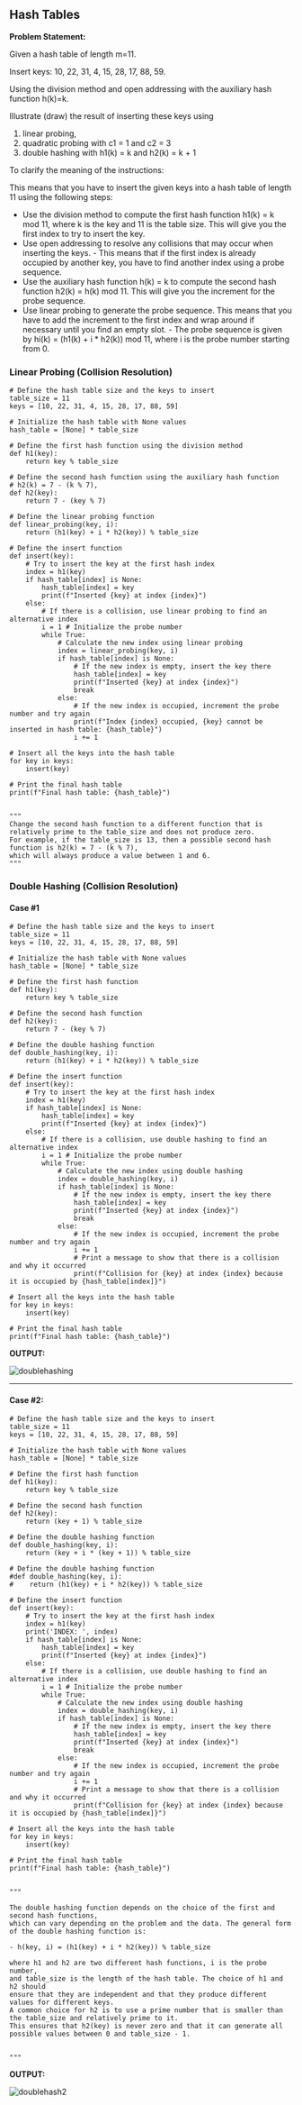 ## Hash Tables

**Problem Statement:**

Given a hash table of length m=11. 

Insert keys: 10, 22, 31, 4, 15, 28, 17, 88, 59.   

Using the division method and open addressing 
with the auxiliary hash function h(k)=k. 

Illustrate (draw) the result of inserting these keys using 

1. linear probing, 
2. quadratic probing with c1 = 1 and c2 = 3
3. double hashing with h1(k) = k and  h2(k) = k + 1

To clarify the meaning of the instructions:

This means that you have to insert the given keys into a hash table of length 11 using the following steps:

- Use the division method to compute the first hash function h1(k) = k mod 11, where k is the key and 11 is the table size. This will give you the first index to try to insert the key.
- Use open addressing to resolve any collisions that may occur when inserting the keys. - This means that if the first index is already occupied by another key, you have to find another index using a probe sequence.
- Use the auxiliary hash function h(k) = k to compute the second hash function h2(k) = h(k) mod 11. This will give you the increment for the probe sequence.
- Use linear probing to generate the probe sequence. This means that you have to add the increment to the first index and wrap around if necessary until you find an empty slot. - The probe sequence is given by hi(k) = (h1(k) + i * h2(k)) mod 11, where i is the probe number starting from 0.



### Linear Probing (Collision Resolution)

```
# Define the hash table size and the keys to insert
table_size = 11
keys = [10, 22, 31, 4, 15, 28, 17, 88, 59]

# Initialize the hash table with None values
hash_table = [None] * table_size

# Define the first hash function using the division method
def h1(key):
    return key % table_size

# Define the second hash function using the auxiliary hash function
# h2(k) = 7 - (k % 7),
def h2(key):
    return 7 - (key % 7)
    
# Define the linear probing function
def linear_probing(key, i):
    return (h1(key) + i * h2(key)) % table_size

# Define the insert function
def insert(key):
    # Try to insert the key at the first hash index
    index = h1(key)
    if hash_table[index] is None:
        hash_table[index] = key
        print(f"Inserted {key} at index {index}")
    else:
        # If there is a collision, use linear probing to find an alternative index
        i = 1 # Initialize the probe number
        while True:
            # Calculate the new index using linear probing
            index = linear_probing(key, i)
            if hash_table[index] is None:
                # If the new index is empty, insert the key there
                hash_table[index] = key
                print(f"Inserted {key} at index {index}")
                break
            else:
                # If the new index is occupied, increment the probe number and try again
                print(f"Index {index} occupied, {key} cannot be inserted in hash table: {hash_table}") 
                i += 1

# Insert all the keys into the hash table
for key in keys:
    insert(key)

# Print the final hash table
print(f"Final hash table: {hash_table}")


"""
Change the second hash function to a different function that is relatively prime to the table_size and does not produce zero. 
For example, if the table_size is 13, then a possible second hash function is h2(k) = 7 - (k % 7), 
which will always produce a value between 1 and 6.
"""
```

### Double Hashing (Collision Resolution)


#### Case #1

```
# Define the hash table size and the keys to insert
table_size = 11
keys = [10, 22, 31, 4, 15, 28, 17, 88, 59]

# Initialize the hash table with None values
hash_table = [None] * table_size

# Define the first hash function
def h1(key):
    return key % table_size

# Define the second hash function
def h2(key):
    return 7 - (key % 7)

# Define the double hashing function
def double_hashing(key, i):
    return (h1(key) + i * h2(key)) % table_size

# Define the insert function
def insert(key):
    # Try to insert the key at the first hash index
    index = h1(key)
    if hash_table[index] is None:
        hash_table[index] = key
        print(f"Inserted {key} at index {index}")
    else:
        # If there is a collision, use double hashing to find an alternative index
        i = 1 # Initialize the probe number
        while True:
            # Calculate the new index using double hashing
            index = double_hashing(key, i)
            if hash_table[index] is None:
                # If the new index is empty, insert the key there
                hash_table[index] = key
                print(f"Inserted {key} at index {index}")
                break
            else:
                # If the new index is occupied, increment the probe number and try again
                i += 1
                # Print a message to show that there is a collision and why it occurred
                print(f"Collision for {key} at index {index} because it is occupied by {hash_table[index]}")

# Insert all the keys into the hash table
for key in keys:
    insert(key)

# Print the final hash table
print(f"Final hash table: {hash_table}")
```
**OUTPUT:**

![doublehashing](https://github.com/jonfernq/Learning/assets/68504324/2901c8fe-aedd-4f62-b3ef-d9734e182186)

---
#### Case #2:

```
# Define the hash table size and the keys to insert
table_size = 11
keys = [10, 22, 31, 4, 15, 28, 17, 88, 59]

# Initialize the hash table with None values
hash_table = [None] * table_size

# Define the first hash function
def h1(key):
    return key % table_size 

# Define the second hash function
def h2(key):
    return (key + 1) % table_size  

# Define the double hashing function
def double_hashing(key, i):
    return (key + i * (key + 1)) % table_size 

# Define the double hashing function
#def double_hashing(key, i):
#    return (h1(key) + i * h2(key)) % table_size

# Define the insert function
def insert(key):
    # Try to insert the key at the first hash index
    index = h1(key)
    print('INDEX: ', index) 
    if hash_table[index] is None:
        hash_table[index] = key
        print(f"Inserted {key} at index {index}")
    else:
        # If there is a collision, use double hashing to find an alternative index
        i = 1 # Initialize the probe number
        while True:
            # Calculate the new index using double hashing
            index = double_hashing(key, i)
            if hash_table[index] is None:
                # If the new index is empty, insert the key there
                hash_table[index] = key
                print(f"Inserted {key} at index {index}")
                break
            else:
                # If the new index is occupied, increment the probe number and try again
                i += 1
                # Print a message to show that there is a collision and why it occurred
                print(f"Collision for {key} at index {index} because it is occupied by {hash_table[index]}")

# Insert all the keys into the hash table
for key in keys:
    insert(key)

# Print the final hash table
print(f"Final hash table: {hash_table}")


"""

The double hashing function depends on the choice of the first and second hash functions, 
which can vary depending on the problem and the data. The general form of the double hashing function is:

- h(key, i) = (h1(key) + i * h2(key)) % table_size

where h1 and h2 are two different hash functions, i is the probe number, 
and table_size is the length of the hash table. The choice of h1 and h2 should 
ensure that they are independent and that they produce different values for different keys. 
A common choice for h2 is to use a prime number that is smaller than the table_size and relatively prime to it. 
This ensures that h2(key) is never zero and that it can generate all possible values between 0 and table_size - 1.


"""
```

**OUTPUT:**

![doublehash2](https://github.com/jonfernq/Learning/assets/68504324/7bb540a9-9eef-44d7-92ba-9feaabb0575f)



